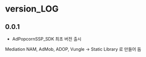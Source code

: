 # version_LOG

## 0.0.1
* AdPopcornSSP_SDK 최초 버전 출시 



Mediation
NAM, AdMob, ADOP, Vungle -> Static Library 로 만들어 둠 

